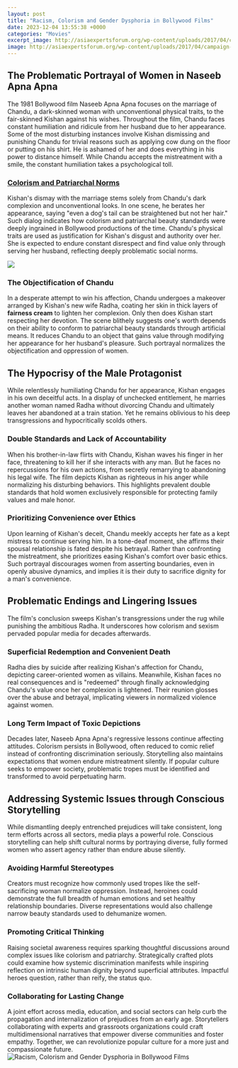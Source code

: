 ```yaml
---
layout: post
title: "Racism, Colorism and Gender Dysphoria in Bollywood Films"
date: 2023-12-04 13:55:38 +0000
categories: "Movies"
excerpt_image: http://asiaexpertsforum.org/wp-content/uploads/2017/04/campaign-e1492233371427.jpg
image: http://asiaexpertsforum.org/wp-content/uploads/2017/04/campaign-e1492233371427.jpg
---
```


## The Problematic Portrayal of Women in Naseeb Apna Apna 
The 1981 Bollywood film Naseeb Apna Apna focuses on the marriage of Chandu, a dark-skinned woman with unconventional physical traits, to the fair-skinned Kishan against his wishes. Throughout the film, Chandu faces constant humiliation and ridicule from her husband due to her appearance. Some of the most disturbing instances involve Kishan dismissing and punishing Chandu for trivial reasons such as applying cow dung on the floor or putting on his shirt. He is ashamed of her and does everything in his power to distance himself. While Chandu accepts the mistreatment with a smile, the constant humiliation takes a psychological toll.
### [Colorism and Patriarchal Norms](https://yt.io.vn/collection/abdalla) 
Kishan's dismay with the marriage stems solely from Chandu's dark complexion and unconventional looks. In one scene, he berates her appearance, saying "even a dog's tail can be straightened but not her hair." Such dialog indicates how colorism and patriarchal beauty standards were deeply ingrained in Bollywood productions of the time. Chandu's physical traits are used as justification for Kishan's disgust and authority over her. She is expected to endure constant disrespect and find value only through serving her husband, reflecting deeply problematic social norms.

![](https://i.ytimg.com/vi/rTlUb6TFMHU/maxresdefault.jpg)
### **The Objectification of Chandu**
In a desperate attempt to win his affection, Chandu undergoes a makeover arranged by Kishan's new wife Radha, coating her skin in thick layers of **fairness cream** to lighten her complexion. Only then does Kishan start respecting her devotion. The scene blithely suggests one's worth depends on their ability to conform to patriarchal beauty standards through artificial means. It reduces Chandu to an object that gains value through modifying her appearance for her husband's pleasure. Such portrayal normalizes the objectification and oppression of women.
## The Hypocrisy of the Male Protagonist 
While relentlessly humiliating Chandu for her appearance, Kishan engages in his own deceitful acts. In a display of unchecked entitlement, he marries another woman named Radha without divorcing Chandu and ultimately leaves her abandoned at a train station. Yet he remains oblivious to his deep transgressions and hypocritically scolds others. 
### **Double Standards and Lack of Accountability**
When his brother-in-law flirts with Chandu, Kishan waves his finger in her face, threatening to kill her if she interacts with any man. But he faces no repercussions for his own actions, from secretly remarrying to abandoning his legal wife. The film depicts Kishan as righteous in his anger while normalizing his disturbing behaviors. This highlights prevalent double standards that hold women exclusively responsible for protecting family values and male honor.
### **Prioritizing Convenience over Ethics** 
Upon learning of Kishan's deceit, Chandu meekly accepts her fate as a kept mistress to continue serving him. In a tone-deaf moment, she affirms their spousal relationship is fated despite his betrayal. Rather than confronting the mistreatment, she prioritizes easing Kishan's comfort over basic ethics. Such portrayal discourages women from asserting boundaries, even in openly abusive dynamics, and implies it is their duty to sacrifice dignity for a man's convenience.
## Problematic Endings and Lingering Issues  
The film's conclusion sweeps Kishan's transgressions under the rug while punishing the ambitious Radha. It underscores how colorism and sexism pervaded popular media for decades afterwards.
### **Superficial Redemption and Convenient Death**
Radha dies by suicide after realizing Kishan's affection for Chandu, depicting career-oriented women as villains. Meanwhile, Kishan faces no real consequences and is "redeemed" through finally acknowledging Chandu's value once her complexion is lightened. Their reunion glosses over the abuse and betrayal, implicating viewers in normalized violence against women. 
### **Long Term Impact of Toxic Depictions**
Decades later, Naseeb Apna Apna's regressive lessons continue affecting attitudes. Colorism persists in Bollywood, often reduced to comic relief instead of confronting discrimination seriously. Storytelling also maintains expectations that women endure mistreatment silently. If popular culture seeks to empower society, problematic tropes must be identified and transformed to avoid perpetuating harm.
## Addressing Systemic Issues through Conscious Storytelling
While dismantling deeply entrenched prejudices will take consistent, long term efforts across all sectors, media plays a powerful role. Conscious storytelling can help shift cultural norms by portraying diverse, fully formed women who assert agency rather than endure abuse silently. 
### **Avoiding Harmful Stereotypes**  
Creators must recognize how commonly used tropes like the self-sacrificing woman normalize oppression. Instead, heroines could demonstrate the full breadth of human emotions and set healthy relationship boundaries. Diverse representations would also challenge narrow beauty standards used to dehumanize women.
### **Promoting Critical Thinking**  
Raising societal awareness requires sparking thoughtful discussions around complex issues like colorism and patriarchy. Strategically crafted plots could examine how systemic discrimination manifests while inspiring reflection on intrinsic human dignity beyond superficial attributes. Impactful heroes question, rather than reify, the status quo.
### **Collaborating for Lasting Change**  
A joint effort across media, education, and social sectors can help curb the propagation and internalization of prejudices from an early age. Storytellers collaborating with experts and grassroots organizations could craft multidimensional narratives that empower diverse communities and foster empathy. Together, we can revolutionize popular culture for a more just and compassionate future.
![Racism, Colorism and Gender Dysphoria in Bollywood Films](http://asiaexpertsforum.org/wp-content/uploads/2017/04/campaign-e1492233371427.jpg)